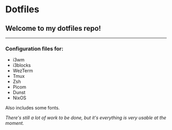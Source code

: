 # Dotfiles

## Welcome to my dotfiles repo!

---

### Configuration files for:
- i3wm
- i3blocks
- WezTerm
- Tmux
- Zsh
- Picom
- Dunst
- NixOS

Also includes some fonts.

*There's still a lot of work to be done, but it's everything is very usable at the moment.*
